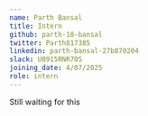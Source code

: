 ```yaml
---
name: Parth Bansal
title: Intern
github: parth-18-bansal
twitter: Parth817385
linkedin: parth-bansal-27b870204
slack: U0915RNR70S
joining_date: 4/07/2025
role: intern
---
```


Still waiting for this